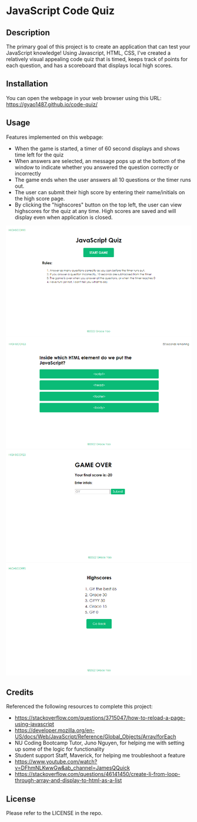 # JavaScript Code Quiz
## Description

The primary goal of this project is to create an application that can test your JavaScript knowledge! Using Javascript, HTML, CSS, I've created a relatively visual appealing code quiz that is timed, keeps track of points for each question, and has a scoreboard that displays local high scores.

## Installation

You can open the webpage in your web browser using this URL: https://gyao1487.github.io/code-quiz/

## Usage
Features implemented on this webpage:
* When the game is started, a timer of 60 second displays and shows time left for the quiz
* When answers are selected, an message pops up at the bottom of the window to indicate whether you answered the question correctly or incorrectly
* The game ends when the user answers all 10 questions or the timer runs out.
* The user can submit their high score by entering their name/initials on the high score page.
* By clicking the "highscores" button on the top left, the user can view highscores for the quiz at any time. High scores are saved and will display even when application is closed.

![Webpage Screenshot](./assets/screenshot.PNG)
![Webpage Screenshot](./assets/screenshot-2.PNG)
![Webpage Screenshot](./assets/screenshot-3.PNG)
![Webpage Screenshot](./assets/screenshot-4.PNG)

## Credits
Referenced the following resources to complete this project:
* https://stackoverflow.com/questions/3715047/how-to-reload-a-page-using-javascript
* https://developer.mozilla.org/en-US/docs/Web/JavaScript/Reference/Global_Objects/Array/forEach
* NU Coding Bootcamp Tutor, Juno Nguyen, for helping me with setting up some of the logic for functionality
* Student support Staff, Maverick, for helping me troubleshoot a feature
* https://www.youtube.com/watch?v=DFhmNLKwwGw&ab_channel=JamesQQuick
* https://stackoverflow.com/questions/46141450/create-li-from-loop-through-array-and-display-to-html-as-a-list

## License
Please refer to the LICENSE in the repo.
